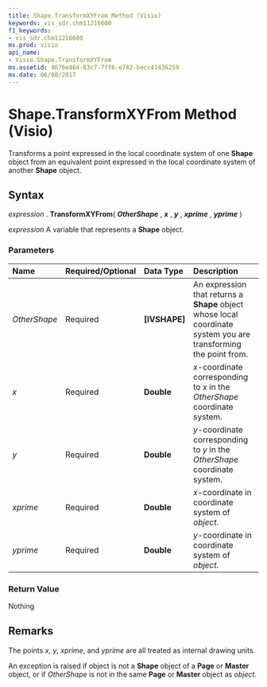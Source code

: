 ```yaml
---
title: Shape.TransformXYFrom Method (Visio)
keywords: vis_sdr.chm11216600
f1_keywords:
- vis_sdr.chm11216600
ms.prod: visio
api_name:
- Visio.Shape.TransformXYFrom
ms.assetid: 4676e464-83c7-7ff6-e742-becc41436259
ms.date: 06/08/2017
---
```



# Shape.TransformXYFrom Method (Visio)

Transforms a point expressed in the local coordinate system of one **Shape** object from an equivalent point expressed in the local coordinate system of another **Shape** object.


## Syntax

 _expression_ . **TransformXYFrom**( **_OtherShape_** , **_x_** , **_y_** , **_xprime_** , **_yprime_** )

 _expression_ A variable that represents a **Shape** object.


### Parameters



|**Name**|**Required/Optional**|**Data Type**|**Description**|
|:-----|:-----|:-----|:-----|
| _OtherShape_|Required| **[IVSHAPE]**|An expression that returns a **Shape** object whose local coordinate system you are transforming the point from.|
| _x_|Required| **Double**| _x_-coordinate corresponding to  _x_ in the _OtherShape_ coordinate system.|
| _y_|Required| **Double**| _y_-coordinate corresponding to  _y_ in the _OtherShape_ coordinate system.|
| _xprime_|Required| **Double**| _x_-coordinate in coordinate system of  _object._|
| _yprime_|Required| **Double**| _y_-coordinate in coordinate system of  _object._|

### Return Value

Nothing


## Remarks

The points  _x_,  _y_,  _xprime_, and  _yprime_ are all treated as internal drawing units.

An exception is raised if object is not a **Shape** object of a **Page** or **Master** object, or if _OtherShape_ is not in the same **Page** or **Master** object as _object_.


